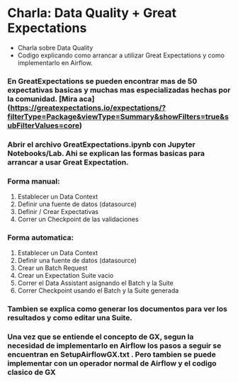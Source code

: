 # Charla: Data Quality + Great Expectations
- Charla sobre Data Quality
- Codigo explicando como arrancar a utilizar Great Expectations y como implementarlo en Airflow.

### En GreatExpectations se pueden encontrar mas de 50 expectativas basicas y muchas mas especializadas hechas por la comunidad. [Mira aca] (https://greatexpectations.io/expectations/?filterType=Package&viewType=Summary&showFilters=true&subFilterValues=core)

### Abrir el archivo GreatExpectations.ipynb con Jupyter Notebooks/Lab. Ahi se explican las formas basicas para arrancar a usar Great Expectation.

### Forma manual:
1. Establecer un Data Context
2. Definir una fuente de datos (datasource)
3. Definir / Crear Expectativas
4. Correr un Checkpoint de las validaciones

### Forma automatica:
1. Establecer un Data Context
2. Definir una fuente de datos (datasource)
3. Crear un Batch Request
4. Crear un Expectation Suite vacio
5. Correr el Data Assistant asignando el Batch y la Suite
6. Correr Checkpoint usando el Batch y la Suite generada

### Tambien se explica como generar los documentos para ver los resultados y como editar una Suite.

### Una vez que se entiende el concepto de GX, segun la necesidad de implementarlo en Airflow los pasos a seguir se encuentran en SetupAirflowGX.txt . Pero tambien se puede implementar con un operador normal de Airflow y el codigo clasico de GX
